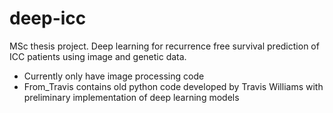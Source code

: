 # deep-icc
MSc thesis project. Deep learning for recurrence free survival prediction of ICC patients using image and genetic data.


* Currently only have image processing code
* From_Travis contains old python code developed by Travis Williams with preliminary implementation of deep learning models
  
